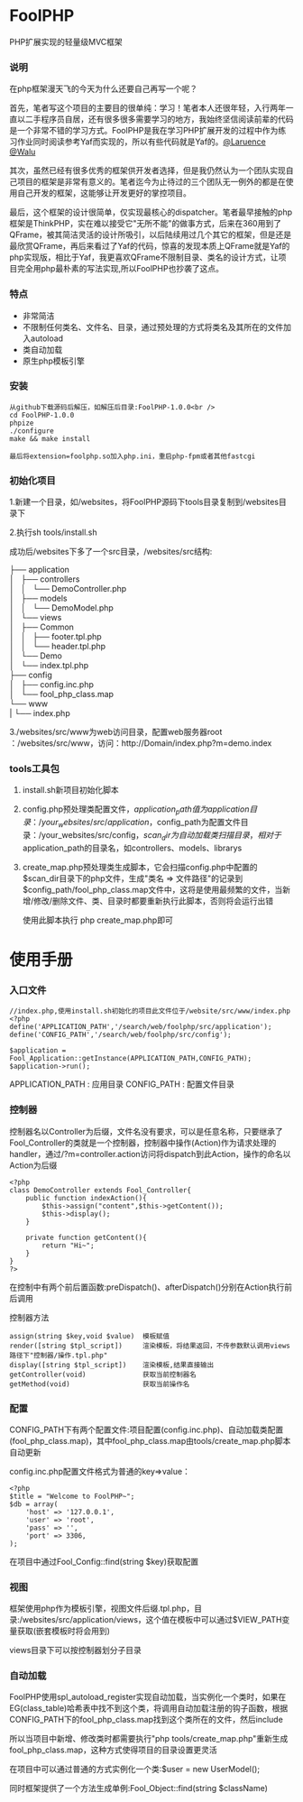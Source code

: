 # FoolPHP
PHP扩展实现的轻量级MVC框架

### 说明
在php框架漫天飞的今天为什么还要自己再写一个呢？

首先，笔者写这个项目的主要目的很单纯：学习！笔者本人还很年轻，入行两年一直以二手程序员自居，还有很多很多需要学习的地方，我始终坚信阅读前辈的代码是一个非常不错的学习方式。FoolPHP是我在学习PHP扩展开发的过程中作为练习作业同时阅读参考Yaf而实现的，所以有些代码就是Yaf的。[@Laruence](http://www.laruence.com/) [@Walu](http://www.walu.cc/)

其次，虽然已经有很多优秀的框架供开发者选择，但是我仍然认为一个团队实现自己项目的框架是非常有意义的。笔者迄今为止待过的三个团队无一例外的都是在使用自己开发的框架，这能够让开发更好的掌控项目。

最后，这个框架的设计很简单，仅实现最核心的dispatcher。笔者最早接触的php框架是ThinkPHP，实在难以接受它"无所不能"的做事方式，后来在360用到了QFrame，被其简洁灵活的设计所吸引，以后陆续用过几个其它的框架，但是还是最欣赏QFrame，再后来看过了Yaf的代码，惊喜的发现本质上QFrame就是Yaf的php实现版，相比于Yaf，我更喜欢QFrame不限制目录、类名的设计方式，让项目完全用php最朴素的写法实现,所以FoolPHP也抄袭了这点。

### 特点

* 非常简洁
* 不限制任何类名、文件名、目录，通过预处理的方式将类名及其所在的文件加入autoload
* 类自动加载
* 原生php模板引擎

### 安装
	从github下载源码后解压，如解压后目录:FoolPHP-1.0.0<br />
	cd FoolPHP-1.0.0
	phpize
	./configure
	make && make install

	最后将extension=foolphp.so加入php.ini，重启php-fpm或者其他fastcgi

### 初始化项目

1.新建一个目录，如/websites，将FoolPHP源码下tools目录复制到/websites目录下

2.执行sh tools/install.sh

成功后/websites下多了一个src目录，/websites/src结构:

├── application<br />
│   ├── controllers<br />
│   │   └── DemoController.php<br />
│   ├── models<br />
│   │   └── DemoModel.php<br />
│   └── views<br />
│       ├── Common<br />
│       │   ├── footer.tpl.php<br />
│       │   └── header.tpl.php<br />
│       └── Demo<br />
│           └── index.tpl.php<br />
├── config<br />
│   ├── config.inc.php<br />
│   └── fool_php_class.map<br />
└── www<br />
|    └── index.php<br />

3./websites/src/www为web访问目录，配置web服务器root ：/websites/src/www，访问：http://Domain/index.php?m=demo.index

### tools工具包
1. install.sh新项目初始化脚本

2. config.php预处理类配置文件，$application_path值为application目录：/your_websites/src/application，$config_path为配置文件目录：/your_websites/src/config，$scan_dir为自动加载类扫描目录，相对于$application_path的目录名，如controllers、models、librarys

3. create_map.php预处理类生成脚本，它会扫描config.php中配置的$scan_dir目录下的php文件，生成"类名 => 文件路径"的记录到$config_path/fool_php_class.map文件中，这将是使用最频繁的文件，当新增/修改/删除文件、类、目录时都要重新执行此脚本，否则将会运行出错

	使用此脚本执行 php create_map.php即可

# 使用手册

### 入口文件
	//index.php,使用install.sh初始化的项目此文件位于/website/src/www/index.php
	<?php
	define('APPLICATION_PATH','/search/web/foolphp/src/application');
	define('CONFIG_PATH','/search/web/foolphp/src/config');

	$application = Fool_Application::getInstance(APPLICATION_PATH,CONFIG_PATH);
	$application->run();

APPLICATION_PATH : 应用目录
CONFIG_PATH : 配置文件目录

### 控制器
控制器名以Controller为后缀，文件名没有要求，可以是任意名称，只要继承了Fool_Controller的类就是一个控制器，控制器中操作(Action)作为请求处理的handler，通过/?m=controller.action访问将dispatch到此Action，操作的命名以Action为后缀

	<?php
	class DemoController extends Fool_Controller{
		public function indexAction(){
			$this->assign("content",$this->getContent());
			$this->display();
		}

		private function getContent(){
			return "Hi~";
		}
	}
	?>

在控制中有两个前后置函数:preDispatch()、afterDispatch()分别在Action执行前后调用

控制器方法

	assign(string $key,void $value)  模板赋值
	render([string $tpl_script])     渲染模板，将结果返回，不传参数默认调用views路径下"控制器/操作.tpl.php"
	display([string $tpl_script])    渲染模板,结果直接输出
	getController(void)              获取当前控制器名
	getMethod(void)                  获取当前操作名

### 配置
CONFIG_PATH下有两个配置文件:项目配置(config.inc.php)、自动加载类配置(fool_php_class.map)，其中fool_php_class.map由tools/create_map.php脚本自动更新

config.inc.php配置文件格式为普通的key=>value：

	<?php
	$title = "Welcome to FoolPHP~";
	$db = array(
		'host' => '127.0.0.1',
		'user' => 'root',
		'pass' => '',
		'port' => 3306,
	);

在项目中通过Fool_Config::find(string $key)获取配置

### 视图
框架使用php作为模板引擎，视图文件后缀.tpl.php，目录:/websites/src/application/views，这个值在模板中可以通过$VIEW_PATH变量获取(嵌套模板时将会用到)

views目录下可以按控制器划分子目录

### 自动加载
FoolPHP使用spl_autoload_register实现自动加载，当实例化一个类时，如果在EG(class_table)哈希表中找不到这个类，将调用自动加载注册的钩子函数，根据CONFIG_PATH下的fool_php_class.map找到这个类所在的文件，然后include

所以当项目中新增、修改类时都需要执行"php tools/create_map.php"重新生成fool_php_class.map，这种方式使得项目的目录设置更灵活

在项目中可以通过普通的方式实例化一个类:$user = new UserModel();

同时框架提供了一个方法生成单例:Fool_Object::find(string $className)


